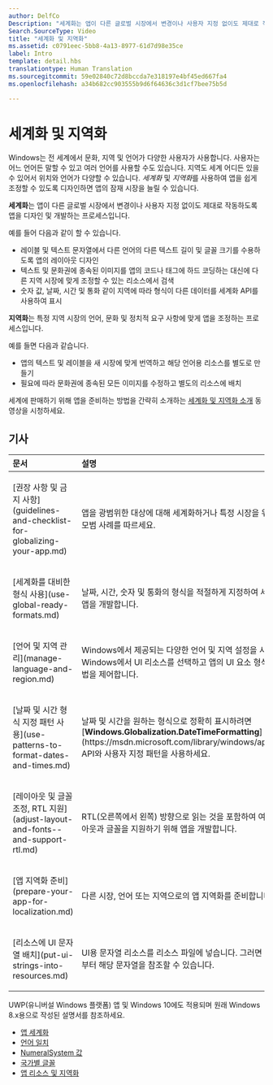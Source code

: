 ```yaml
---
author: DelfCo
Description: "세계화는 앱이 다른 글로벌 시장에서 변경이나 사용자 지정 없이도 제대로 작동하도록 앱을 디자인 및 개발하는 프로세스입니다."
Search.SourceType: Video
title: "세계화 및 지역화"
ms.assetid: c0791eec-5bb8-4a13-8977-61d7d98e35ce
label: Intro
template: detail.hbs
translationtype: Human Translation
ms.sourcegitcommit: 59e02840c72d8bccda7e318197e4bf45ed667fa4
ms.openlocfilehash: a34b682cc903555b9d6f64636c3d1cf7bee75b5d

---
```


# 세계화 및 지역화




Windows는 전 세계에서 문화, 지역 및 언어가 다양한 사용자가 사용합니다. 사용자는 어느 언어든 말할 수 있고 여러 언어를 사용할 수도 있습니다. 지역도 세계 어디든 있을 수 있어서 위치와 언어가 다양할 수 있습니다. *세계화* 및 *지역화*를 사용하여 앱을 쉽게 조정할 수 있도록 디자인하면 앱의 잠재 시장을 늘릴 수 있습니다.

**세계화**는 앱이 다른 글로벌 시장에서 변경이나 사용자 지정 없이도 제대로 작동하도록 앱을 디자인 및 개발하는 프로세스입니다.

예를 들어 다음과 같이 할 수 있습니다.

-   레이블 및 텍스트 문자열에서 다른 언어의 다른 텍스트 길이 및 글꼴 크기를 수용하도록 앱의 레이아웃 디자인
-   텍스트 및 문화권에 종속된 이미지를 앱의 코드나 태그에 하드 코딩하는 대신에 다른 지역 시장에 맞게 조정할 수 있는 리소스에서 검색
-   숫자 값, 날짜, 시간 및 통화 같이 지역에 따라 형식이 다른 데이터를 세계화 API를 사용하여 표시

**지역화**는 특정 지역 시장의 언어, 문화 및 정치적 요구 사항에 맞게 앱을 조정하는 프로세스입니다.

예를 들면 다음과 같습니다.

-   앱의 텍스트 및 레이블을 새 시장에 맞게 번역하고 해당 언어용 리소스를 별도로 만들기
-   필요에 따라 문화권에 종속된 모든 이미지를 수정하고 별도의 리소스에 배치

세계에 판매하기 위해 앱을 준비하는 방법을 간략히 소개하는 [세계화 및 지역화 소개](https://channel9.msdn.com/Blogs/One-Dev-Minute/Introduction-to-globalization-and-localization) 동영상을 시청하세요.

## 기사
<table>
<colgroup>
<col width="50%" />
<col width="50%" />
</colgroup>
<thead>
<tr class="header">
<th align="left">문서</th>
<th align="left">설명</th>
</tr>
</thead>
<tbody>
<tr class="odd">
<td align="left"><p>[권장 사항 및 금지 사항](guidelines-and-checklist-for-globalizing-your-app.md)</p></td>
<td align="left"><p>앱을 광범위한 대상에 대해 세계화하거나 특정 시장을 위해 지역화하는 모범 사례를 따르세요.</p></td>
</tr>
<tr class="odd">
<td align="left"><p>[세계화를 대비한 형식 사용](use-global-ready-formats.md)</p></td>
<td align="left"><p>날짜, 시간, 숫자 및 통화의 형식을 적절하게 지정하여 세계화를 대비한 앱을 개발합니다.</p></td>
</tr>
<tr class="even">
<td align="left"><p>[언어 및 지역 관리](manage-language-and-region.md)</p></td>
<td align="left"><p>Windows에서 제공되는 다양한 언어 및 지역 설정을 사용하여 Windows에서 UI 리소스를 선택하고 앱의 UI 요소 형식을 지정하는 방법을 제어합니다.</p></td>
</tr>
<tr class="odd">
<td align="left"><p>[날짜 및 시간 형식 지정 패턴 사용](use-patterns-to-format-dates-and-times.md)</p></td>
<td align="left"><p>날짜 및 시간을 원하는 형식으로 정확히 표시하려면 [<strong>Windows.Globalization.DateTimeFormatting</strong>](https://msdn.microsoft.com/library/windows/apps/br206859) API와 사용자 지정 패턴을 사용하세요.</p></td>
</tr>
<tr class="even">
<td align="left"><p>[레이아웃 및 글꼴 조정, RTL 지원](adjust-layout-and-fonts--and-support-rtl.md)</p></td>
<td align="left"><p>RTL(오른쪽에서 왼쪽) 방향으로 읽는 것을 포함하여 여러 언어의 레이아웃과 글꼴을 지원하기 위해 앱을 개발합니다.</p></td>
</tr>
<tr class="odd">
<td align="left"><p>[앱 지역화 준비](prepare-your-app-for-localization.md)</p></td>
<td align="left"><p>다른 시장, 언어 또는 지역으로의 앱 지역화를 준비합니다.</p></td>
</tr>
<tr class="even">
<td align="left"><p>[리소스에 UI 문자열 배치](put-ui-strings-into-resources.md)</p></td>
<td align="left"><p>UI용 문자열 리소스를 리소스 파일에 넣습니다. 그러면 코드 또는 태그로부터 해당 문자열을 참조할 수 있습니다.</p></td>
</tr>
</tbody>
</table>

 

UWP(유니버설 Windows 플랫폼) 앱 및 Windows 10에도 적용되며 원래 Windows 8.x용으로 작성된 설명서를 참조하세요.

-   [앱 세계화](https://msdn.microsoft.com/library/windows/apps/xaml/hh965328)
-   [언어 일치](https://msdn.microsoft.com/library/windows/apps/xaml/jj673578.aspx)
-   [NumeralSystem 값](https://msdn.microsoft.com/library/windows/apps/xaml/jj236471.aspx)
-   [국가별 글꼴](https://msdn.microsoft.com/library/windows/apps/xaml/dn263115.aspx)
-   [앱 리소스 및 지역화](https://msdn.microsoft.com/library/windows/apps/xaml/hh710212.aspx)

 

 






<!--HONumber=Aug16_HO3-->


